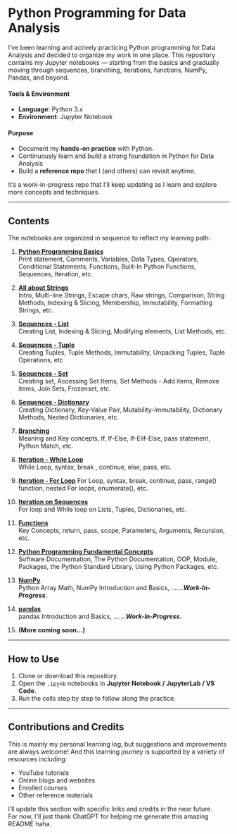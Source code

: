 # Python Programming for Data Analysis

I’ve been learning and actively practicing Python programming for Data Analysis and decided to organize my work in one place.  This repository contains my Jupyter notebooks — starting from the basics and gradually moving through sequences, branching, iterations, functions, NumPy, Pandas, and beyond.


#### Tools & Environment

- **Language**: Python 3.x  
- **Environment**: Jupyter Notebook

#### Purpose

- Document my **hands-on practice** with Python.
- Continuously learn and build a strong foundation in Python for Data Analysis
- Build a **reference repo** that I (and others) can revisit anytime.

It’s a work-in-progress repo that I’ll keep updating as I learn and explore more concepts and techniques. 
   
---

## Contents

The notebooks are organized in sequence to reflect my learning path:

1. [**Python Programming Basics**]() \
   Print statement, Comments, Variables, Data Types, Operators, Conditional Statements, Functions, Built-In Python Functions, Sequences, Iteration, etc.
   
2. [**All about Strings**]() \
   Intro, Multi-line Strings, Escape chars, Raw strings, Comparison, String Methods, Indexing & Slicing, Membership, Immutability, Formatting Strings, etc.
   
3. [**Sequences - List**]() \
   Creating List, Indexing & Slicing, Modifying elements, List Methods, etc.
   
4. [**Sequences - Tuple**]() \
   Creating Tuples, Tuple Methods, Immutability, Unpacking Tuples, Tuple Operations, etc
   
5. [**Sequences - Set**]() \
    Creating set, Accessing Set Items, Set Methods - Add items, Remove items, Join Sets, Frozenset, etc.
   
6. [**Sequences - Dictionary**]() \
    Creating Dictionary, Key-Value Pair, Mutability-Immutability, Dictionary Methods, Nested Dictionaries, etc.
   
7. [**Branching**]() \
    Meaning and Key concepts, If, If-Else, If-Elif-Else, pass statement, Python Match, etc.
   
8. [**Iteration - While Loop**]() \
    While Loop, syntax, break , continue, else, pass, etc.
   
9. [**Iteration - For Loop**]()
    For Loop, syntax, break, continue, pass, range() function, nested For loops, enumerate(), etc.
   
10. [**Iteration on Sequences**]() \
    For loop and While loop on Lists, Tuples, Dictionaries, etc.
    
11. [**Functions**]() \
    Key Concepts, return, pass, scope, Parameters, Arguments, Recursion, etc.
    
12. [**Python Programming Fundamental Concepts**]() \
    Software Documentation, The Python Documentation, OOP, Module, Packages, the Python Standard Library, Using Python Packages, etc.   
    
13. [**NumPy**]() \
    Python Array Math, NumPy Introduction and Basics, .......***Work-In-Progress***.
    
14. [**pandas**]() \
    pandas Introduction and Basics, .......***Work-In-Progress***.
    
    
12. **(More coming soon...)** 

---

## How to Use

1. Clone or download this repository.  
2. Open the `.ipynb` notebooks in **Jupyter Notebook / JupyterLab / VS Code**.  
3. Run the cells step by step to follow along the practice.  

---

## Contributions and Credits

This is mainly my personal learning log, but suggestions and improvements are always welcome! And this learning journey is supported by a variety of resources including:  
- YouTube tutorials  
- Online blogs and websites  
- Enrolled courses  
- Other reference materials
   
I’ll update this section with specific links and credits in the near future.\
For now, I'll just thank ChatGPT for helping me generate this amazing README haha.

